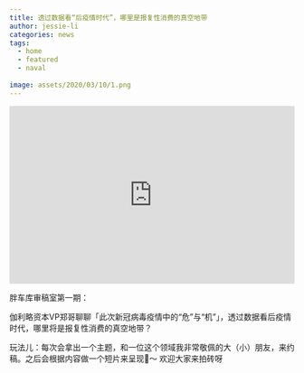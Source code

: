 ```yaml
---
title: 透过数据看“后疫情时代”，哪里是报复性消费的真空地带
author: jessie-li
categories: news
tags:
  - home
  - featured
  - naval
 
image: assets/2020/03/10/1.png
---
```


<iframe width="100%" height="315" src="https://www.youtube.com/embed/sdinZK9IqSQ" frameborder="0" allow="accelerometer; autoplay; encrypted-media; gyroscope; picture-in-picture" allowfullscreen></iframe>


胖车库审稿室第一期：

伽利略资本VP郑哥聊聊「此次新冠病毒疫情中的“危”与“机”」，透过数据看后疫情时代，哪里将是报复性消费的真空地带？

玩法儿：每次会拿出一个主题，和一位这个领域我非常敬佩的大（小）朋友，来约稿。之后会根据内容做一个短片来呈现🤩～ 欢迎大家来拍砖呀